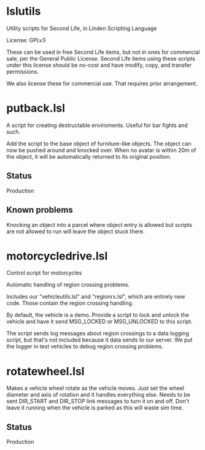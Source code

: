 # lslutils
Utility scripts for Second Life, in Linden Scripting Language

License: GPLv3

These can be used in free Second Life items, but not in ones for commercial sale,
per the General Public License. Second Life items using these scripts under this
license should be no-cost and have modify, copy, and transfer permissions.

We also license these for commercial use. That requires prior arrangement.

# putback.lsl

A script for creating destructable enviroments. Useful for bar fights and such.

Add the script to the base object of furniture-like objects. The object can now be pushed
around and knocked over. When no avatar is within 20m of the object, it will be
automatically returned to its original position.

## Status
Production

## Known problems

Knocking an object into a parcel where object entry is allowed but scripts are not allowed to run
will leave the object stuck there.

# motorcycledrive.lsl

Control script for motorcycles

Automatic handling of region crossing problems.

Includes our "vehicleutils.lsl" and "regionrx.lsl", which are entirely new code. Those contain
the region crossing handling. 

By default, the vehicle is a demo. Provide a script to lock and unlock the vehicle and have it send
MSG_LOCKED or MSG_UNLOCKED to this script.

The script sends log messages about region crossings to a data logging script, but that's not included
because it data sends to our server. We put the logger in test vehicles to debug region crossing problems.

# rotatewheel.lsl

Makes a vehicle wheel rotate as the vehicle moves. Just set the wheel diameter and axis of rotation 
and it handles everything else.  Needs to be sent DIR_START and DIR_STOP link messages
to turn it on and off. Don't leave it running when the vehicle is parked as this will waste sim time.

## Status
Production
